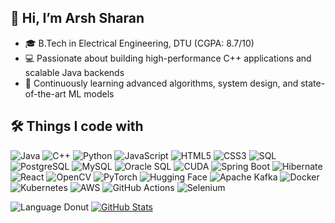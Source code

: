 <!-- About Me -->
## 👋 Hi, I’m Arsh Sharan  
- 🎓 B.Tech in Electrical Engineering, DTU (CGPA: 8.7/10)  
- 💻 Passionate about building high-performance C++ applications and scalable Java backends  
- 🌱 Continuously learning advanced algorithms, system design, and state-of-the-art ML models

<!-- Things I code with -->
## 🛠 Things I code with  

<p>
  <img src="https://img.shields.io/badge/-Java-05122A?style=flat&logo=java" alt="Java"/> <img src="https://img.shields.io/badge/-C%2B%2B-05122A?style=flat&logo=c%2B%2B" alt="C++"/> <img src="https://img.shields.io/badge/-Python-05122A?style=flat&logo=python" alt="Python"/>  <img src="https://img.shields.io/badge/-JavaScript-05122A?style=flat&logo=javascript" alt="JavaScript"/> <img src="https://img.shields.io/badge/-HTML5-E34F26?style=flat&logo=html5" alt="HTML5"/> <img src="https://img.shields.io/badge/-CSS3-1572B6?style=flat&logo=css3" alt="CSS3"/> <img src="https://img.shields.io/badge/-SQL-4479A1?style=flat&logo=mysql" alt="SQL"/> <img src="https://img.shields.io/badge/-PostgreSQL-05122A?style=flat&logo=postgresql" alt="PostgreSQL"/> <img src="https://img.shields.io/badge/-MySQL-4479A1?style=flat&logo=mysql" alt="MySQL"/> <img src="https://img.shields.io/badge/-Oracle_SQL-000000?style=flat&logo=oracle" alt="Oracle SQL"/> <img src="https://img.shields.io/badge/-CUDA-05122A?style=flat&logo=nvidia" alt="CUDA"/> <img src="https://img.shields.io/badge/-Spring%20Boot-6DB33F?style=flat&logo=springboot" alt="Spring Boot"/> <img src="https://img.shields.io/badge/-Hibernate-05122A?style=flat&logo=hibernate" alt="Hibernate"/> <img src="https://img.shields.io/badge/-React-05122A?style=flat&logo=react" alt="React"/> <img src="https://img.shields.io/badge/-OpenCV-5C3EE8?style=flat&logo=opencv" alt="OpenCV"/> <img src="https://img.shields.io/badge/-PyTorch-EE4C2C?style=flat&logo=pytorch" alt="PyTorch"/> <img src="https://img.shields.io/badge/-Hugging%20Face-FF6C37?style=flat&logo=huggingface" alt="Hugging Face"/> <img src="https://img.shields.io/badge/-Apache%20Kafka-231F20?style=flat&logo=apachekafka" alt="Apache Kafka"/> <img src="https://img.shields.io/badge/-Docker-2496ED?style=flat&logo=docker" alt="Docker"/> <!-- Docker containers :contentReference[oaicite:18]{index=18} -->
<img src="https://img.shields.io/badge/-Kubernetes-326CE5?style=flat&logo=kubernetes" alt="Kubernetes"/> <img src="https://img.shields.io/badge/-AWS-232F3E?style=flat&logo=amazonaws" alt="AWS"/> <img src="https://img.shields.io/badge/-GitHub%20Actions-2088FF?style=flat&logo=githubactions" alt="GitHub Actions"/> <img src="https://img.shields.io/badge/-Selenium-43B02A?style=flat&logo=selenium" alt="Selenium"/> 
</p>

![Language Donut](https://github-readme-stats.vercel.app/api/top-langs/?username=Arsh-2811&layout=donut&theme=radical) [![GitHub Stats](https://github-readme-stats.vercel.app/api?username=Arsh-2811&theme=radical&show_icons=true&hide_rank=true&hide=stars,issues,contribs,prs)](https://github.com/anuraghazra/github-readme-stats)

